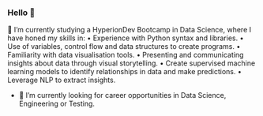 ### Hello 👋

🌱 I’m currently studying a HyperionDev Bootcamp in Data Science, where I have honed my skills in:
•	Experience with Python syntax and libraries.
•	Use of variables, control flow and data structures to create programs.
•	Familiarity with data visualisation tools. 
•	Presenting and communicating insights about data through visual storytelling.
•	Create supervised machine learning models to identify relationships in data and make predictions.
•	Leverage NLP to extract insights.

- 🔭 I’m currently looking for career opportunities in Data Science, Engineering or Testing.
